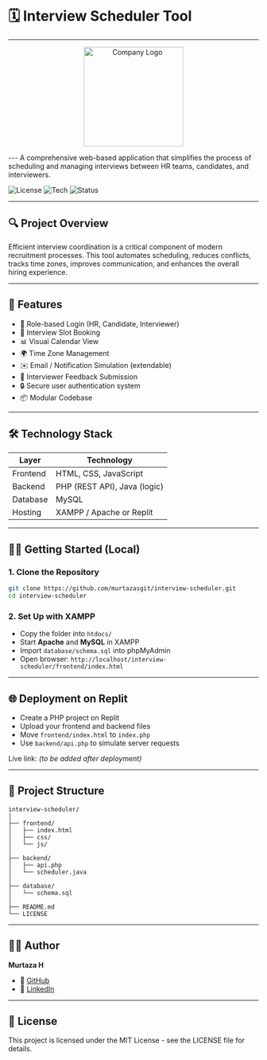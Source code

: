 # 🗓️ Interview Scheduler Tool
---
 <p align="center">
  <img src="https://th.bing.com/th/id/OIP.g00w7K8gvCeH0YoEjADAwAAAAA?o=7rm=3&rs=1&pid=ImgDetMain&o=7&rm=3" alt="Company Logo" width="200"/>
</p>
---
A comprehensive web-based application that simplifies the process of scheduling and managing interviews between HR teams, candidates, and interviewers.

![License](https://img.shields.io/badge/license-MIT-green)
![Tech](https://img.shields.io/badge/Stack-Full--Stack-blue)
![Status](https://img.shields.io/badge/Status-Active-brightgreen)

---

## 🔍 Project Overview

Efficient interview coordination is a critical component of modern recruitment processes. This tool automates scheduling, reduces conflicts, tracks time zones, improves communication, and enhances the overall hiring experience.

---

## 🚀 Features

- 🔐 Role-based Login (HR, Candidate, Interviewer)
- 📅 Interview Slot Booking
- 📊 Visual Calendar View
- 🌍 Time Zone Management
- ✉️ Email / Notification Simulation (extendable)
- 📝 Interviewer Feedback Submission
- 🔒 Secure user authentication system
- 📦 Modular Codebase

---

## 🛠️ Technology Stack

| Layer       | Technology                 |
|-------------|-----------------------------|
| Frontend    | HTML, CSS, JavaScript       |
| Backend     | PHP (REST API), Java (logic) |
| Database    | MySQL                       |
| Hosting     | XAMPP / Apache or Replit    |

---

## 🧑‍💻 Getting Started (Local)

### 1. Clone the Repository
```bash
git clone https://github.com/murtazasgit/interview-scheduler.git
cd interview-scheduler
```

### 2. Set Up with XAMPP
- Copy the folder into `htdocs/`
- Start **Apache** and **MySQL** in XAMPP
- Import `database/schema.sql` into phpMyAdmin
- Open browser: `http://localhost/interview-scheduler/frontend/index.html`

---

## 🌐 Deployment on Replit

- Create a PHP project on Replit
- Upload your frontend and backend files
- Move `frontend/index.html` to `index.php`
- Use `backend/api.php` to simulate server requests

Live link: _(to be added after deployment)_

---

## 📁 Project Structure

```
interview-scheduler/
│
├── frontend/
│   ├── index.html
│   ├── css/
│   └── js/
│
├── backend/
│   ├── api.php
│   └── scheduler.java
│
├── database/
│   └── schema.sql
│
├── README.md
└── LICENSE
```

---

## 🙋‍♂️ Author

**Murtaza H**  
- 🔗 [GitHub](https://github.com/murtazasgit)  
- 🔗 [LinkedIn](https://www.linkedin.com/in/murtaza-h-5279ba219/)

---

## 📄 License

This project is licensed under the MIT License - see the LICENSE file for details.
